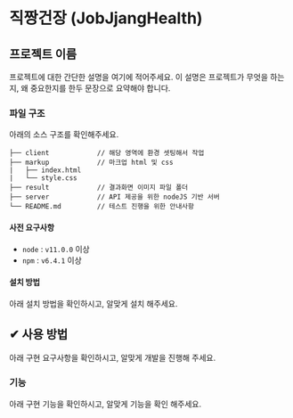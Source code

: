 # 직짱건장 (JobJjangHealth)

## 프로젝트 이름
프로젝트에 대한 간단한 설명을 여기에 적어주세요. 이 설명은 프로젝트가 무엇을 하는지, 왜 중요한지를 한두 문장으로 요약해야 합니다.

### 파일 구조
아래의 소스 구조를 확인해주세요.

```
├── client            // 해당 영역에 환경 셋팅해서 작업
├── markup            // 마크업 html 및 css
|   ├── index.html      
|   └── style.css  
├── result            // 결과화면 이미지 파일 폴더
├── server            // API 제공을 위한 nodeJS 기반 서버
└── README.md         // 테스트 진행을 위한 안내사항 
```

#### 사전 요구사항
- `node` : `v11.0.0` 이상
- `npm` : `v6.4.1` 이상

#### 설치 방법
아래 설치 방법을 확인하시고, 알맞게 설치 해주세요.

## ✔ 사용 방법
아래 구현 요구사항을 확인하시고, 알맞게 개발을 진행해 주세요.

### 기능
아래 구현 기능을 확인하시고, 알맞게 기능을 확인 해주세요.
